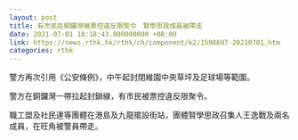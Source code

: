 ```yaml
---
layout: post
title: 有市民在銅鑼灣被票控違反限聚令　賢學思政成員被帶走
date: 2021-07-01 18:18:43.000000000 +08:00
link: https://news.rthk.hk/rthk/ch/component/k2/1598697-20210701.htm
categories: rthk
---
```


警方再次引用《公安條例》，中午起封閉維園中央草坪及足球場等範圍。

警方在銅鑼灣一帶拉起封鎖線，有市民被票控違反限聚令。

職工盟及社民連等團體在港島及九龍擺設街站，團體賢學思政召集人王逸戰及兩名成員，在旺角被警員帶走。
